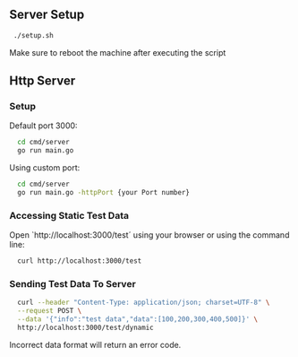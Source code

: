 ## Server Setup

```bash
 ./setup.sh
```

Make sure to reboot the machine after executing the script

## Http Server

### Setup

Default port 3000:

```bash
  cd cmd/server
  go run main.go
```

Using custom port:

```bash
  cd cmd/server
  go run main.go -httpPort {your Port number}
```

### Accessing Static Test Data

Open `http://localhost:3000/test´ using your browser or using the command line:

```bash
  curl http://localhost:3000/test
```

### Sending Test Data To Server

```bash
  curl --header "Content-Type: application/json; charset=UTF-8" \
  --request POST \
  --data '{"info":"test data","data":[100,200,300,400,500]}' \
  http://localhost:3000/test/dynamic
```

Incorrect data format will return an error code.
